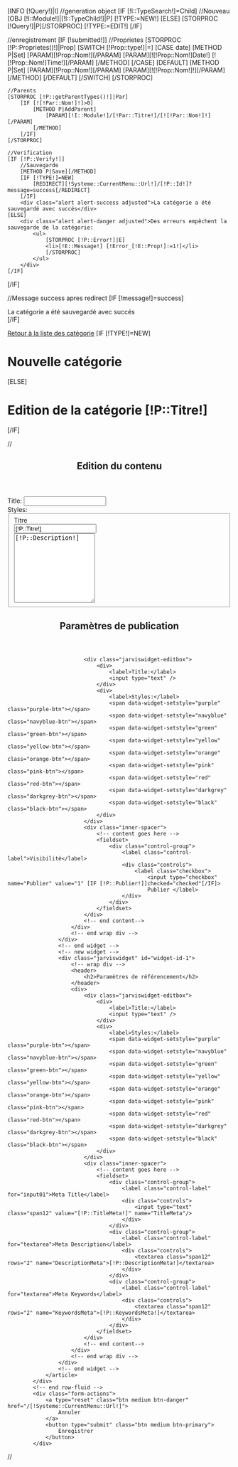 <!-- page header -->
[INFO [!Query!]|I]
//generation object
[IF [!I::TypeSearch!]=Child]
	//Nouveau
	[OBJ [!I::Module!]|[!I::TypeChild!]|P]
	[!TYPE:=NEW!]
[ELSE]
	[STORPROC [!Query!]|P][/STORPROC]
	[!TYPE:=EDIT!]
[/IF]

//enregistrement
[IF [!submitted!]]
	//Proprietes
	[STORPROC [!P::Proprietes()!]|Prop]
		[SWITCH [!Prop::type!]|=]
			[CASE date]
				[METHOD P|Set]
					[PARAM][!Prop::Nom!][/PARAM]
					[PARAM][![!Prop::Nom!]Date!] [![!Prop::Nom!]Time!][/PARAM]
				[/METHOD]
			[/CASE]
			[DEFAULT]
				[METHOD P|Set]
					[PARAM][!Prop::Nom!][/PARAM]
					[PARAM][![!Prop::Nom!]!][/PARAM]
				[/METHOD]
			[/DEFAULT]
		[/SWITCH]
	[/STORPROC]
	
	//Parents
	[STORPROC [!P::getParentTypes()!]|Par]
		[IF [![!Par::Nom!]!]>0]
			[METHOD P|AddParent]
				[PARAM][!I::Module!]/[!Par::Titre!]/[![!Par::Nom!]!][/PARAM]
			[/METHOD]
		[/IF]
	[/STORPROC]
	
	//Verification
	[IF [!P::Verify!]]
		//Sauvegarde
		[METHOD P|Save][/METHOD]
		[IF [!TYPE!]=NEW]
			[REDIRECT][!Systeme::CurrentMenu::Url!]/[!P::Id!]?message=success[/REDIRECT]
		[/IF]
		<div class="alert alert-success adjusted">La catégorie a été sauvegardé avec succés</div>
	[ELSE]
		<div class="alert alert-danger adjusted">Des erreurs empêchent la sauvegarde de la catégorie:
			<ul>
				[STORPROC [!P::Error!]|E]
				<li>[!E::Message!] [!Error_[!E::Prop!]:=1!]</li>
				[/STORPROC]
			</ul>
		</div>
	[/IF]
[/IF]

//Message success apres redirect
[IF [!message!]=success]
		<div class="alert alert-success adjusted">La catégorie a été sauvegardé avec succés</div>
[/IF]


<a href="/[!Systeme::CurrentMenu::Url!]" class="btn btn-large btn-warning pull-right">Retour à la liste des catégorie</a>
[IF [!TYPE!]=NEW]
	<h1 id="page-header">Nouvelle catégorie</h1>
[ELSE]
	<h1 id="page-header">Edition de la catégorie [!P::Titre!]</h1>
[/IF]
<form class="form-horizontal themed" method="post">
	<input type="hidden" name="submitted" value="1" />
	<div class="fluid-container">
		<!-- widget grid -->
//		<section id="widget-grid" class="">
			<!-- row-fluid -->
			<div class="row-fluid">
				<article class="span7">
					<!-- new widget -->
					<div class="jarviswidget" id="widget-id-0">
						<!-- wrap div -->
						<header>
							<h2>Edition du contenu</h2>
						</header>
						<div>
							<div class="jarviswidget-editbox">
								<div>
									<label>Title:</label>
									<input type="text" />
								</div>
								<div>
									<label>Styles:</label>
									<span data-widget-setstyle="purple" class="purple-btn"></span>
									<span data-widget-setstyle="navyblue" class="navyblue-btn"></span>
									<span data-widget-setstyle="green" class="green-btn"></span>
									<span data-widget-setstyle="yellow" class="yellow-btn"></span>
									<span data-widget-setstyle="orange" class="orange-btn"></span>
									<span data-widget-setstyle="pink" class="pink-btn"></span>
									<span data-widget-setstyle="red" class="red-btn"></span>
									<span data-widget-setstyle="darkgrey" class="darkgrey-btn"></span>
									<span data-widget-setstyle="black" class="black-btn"></span>
								</div>
							</div>
							<div class="inner-spacer">
								<!-- content goes here -->
								<fieldset>
									<div class="control-group [IF [!Error_Titre!]]error[/IF]">
										<label class="control-label" for="input01">Titre</label>
										<div class="controls">
											<input type="text" class="span12"  name="Titre" value="[!P::Titre!]" />
										</div>
									</div>
									<textarea class="span12 ckeditorfull" rows="10" name="Description">[!P::Description!]</textarea>
								</fieldset>
							</div>
							<!-- end content-->
						</div>
						<!-- end wrap div -->
					</div>
					<!-- end widget -->
				</article>
				<article class="span5">
					<!-- new widget -->
					<div class="jarviswidget" id="widget-id-1">
						<!-- wrap div -->
						<header>
							<h2>Paramètres de publication</h2>
						</header>
						<div>

							<div class="jarviswidget-editbox">
								<div>
									<label>Title:</label>
									<input type="text" />
								</div>
								<div>
									<label>Styles:</label>
									<span data-widget-setstyle="purple" class="purple-btn"></span>
									<span data-widget-setstyle="navyblue" class="navyblue-btn"></span>
									<span data-widget-setstyle="green" class="green-btn"></span>
									<span data-widget-setstyle="yellow" class="yellow-btn"></span>
									<span data-widget-setstyle="orange" class="orange-btn"></span>
									<span data-widget-setstyle="pink" class="pink-btn"></span>
									<span data-widget-setstyle="red" class="red-btn"></span>
									<span data-widget-setstyle="darkgrey" class="darkgrey-btn"></span>
									<span data-widget-setstyle="black" class="black-btn"></span>
								</div>
							</div>
							<div class="inner-spacer">
								<!-- content goes here -->
								<fieldset>
									<div class="control-group">
										<label class="control-label">Visibilité</label>
										<div class="controls">
											<label class="checkbox">
												<input type="checkbox" name="Publier" value="1" [IF [!P::Publier!]]checked="checked"[/IF]>
												Publier </label>
										</div>
									</div>
								</fieldset>
							</div>
							<!-- end content-->
						</div>
						<!-- end wrap div -->
					</div>
					<!-- end widget -->
					<!-- new widget -->
					<div class="jarviswidget" id="widget-id-1">
						<!-- wrap div -->
						<header>
							<h2>Paramètres de référencement</h2>
						</header>
						<div>
							<div class="jarviswidget-editbox">
								<div>
									<label>Title:</label>
									<input type="text" />
								</div>
								<div>
									<label>Styles:</label>
									<span data-widget-setstyle="purple" class="purple-btn"></span>
									<span data-widget-setstyle="navyblue" class="navyblue-btn"></span>
									<span data-widget-setstyle="green" class="green-btn"></span>
									<span data-widget-setstyle="yellow" class="yellow-btn"></span>
									<span data-widget-setstyle="orange" class="orange-btn"></span>
									<span data-widget-setstyle="pink" class="pink-btn"></span>
									<span data-widget-setstyle="red" class="red-btn"></span>
									<span data-widget-setstyle="darkgrey" class="darkgrey-btn"></span>
									<span data-widget-setstyle="black" class="black-btn"></span>
								</div>
							</div>
							<div class="inner-spacer">
								<!-- content goes here -->
								<fieldset>
									<div class="control-group">
										<label class="control-label" for="input01">Meta Title</label>
										<div class="controls">
											<input type="text" class="span12" value="[!P::TitleMeta!]" name="TitleMeta"/>
										</div>
									</div>
									<div class="control-group">
										<label class="control-label" for="textarea">Meta Description</label>
										<div class="controls">
											<textarea class="span12" rows="2" name="DescriptionMeta">[!P::DescriptionMeta!]</textarea>
										</div>
									</div>
									<div class="control-group">
										<label class="control-label" for="textarea">Meta Keywords</label>
										<div class="controls">
											<textarea class="span12" rows="2" name="KeywordsMeta">[!P::KeywordsMeta!]</textarea>
										</div>
									</div>
								</fieldset>
							</div>
							<!-- end content-->
						</div>
						<!-- end wrap div -->
					</div>
					<!-- end widget -->
				</article>
			</div>
			<!-- end row-fluid -->
			<div class="form-actions">
				<a type="reset" class="btn medium btn-danger" href="/[!Systeme::CurrentMenu::Url!]">
					Annuler
				</a>
				<button type="submit" class="btn medium btn-primary">
					Enregistrer
				</button>
			</div>
//		</section>
		<!-- end widget grid -->
	</div>
</form>
<script type="text/javascript">
	$(document).ready(function () {
		$.when($( '.ckeditorbbcode' ).ckeditor({
			extraPlugins : 'bbcode',
			toolbar :
			[
				['Source', '-', 'Save','NewPage','-','Undo','Redo'],
				['Find','Replace','-','SelectAll','RemoveFormat'],
				['Link', 'Unlink', 'Image'],
				'/',
				[ 'Bold', 'Italic','Underline'],
				['NumberedList','BulletedList','-','Blockquote'],
				['TextColor', '-', 'Smiley','SpecialChar', '-', 'Maximize']
			]
		}).promise);
		$.when($( '.ckeditorfull' ).ckeditor({
	    		toolbar: 'Basic'
		}).promise);
		//init modal and confirm popup
		launch_confirm_popup(this);
		//file upload
		// Change this to the location of your server-side upload handler:
		var url ='/Systeme/FileUpload';
                $('.kefileupload').each(
                    function (index,elem){
                        var id = $(elem).attr('id');
                        $(elem).fileupload({
                            url: url,
                            dataType: 'json',
                            done: function (e, data) {
                                $.each(data.result.files, function (index, file) {
                                    //affiche un paercu de l'image
                                    $('#'+id+'-files').empty();
                                    $('<img src="/'+file.url+'.mini.250x120.jpg" />').appendTo('#'+id+'-files');
                                    //affiche le chemin de l'image
                                     $('#'+id+'-input').val(file.url);
                                });
                            },
                            progressall: function (e, data) {
                                var progress = parseInt(data.loaded / data.total * 100, 10);
                                $('#'+id+'-progress .bar').css(
                                    'width',
                                    progress + '%'
                                );
                            }
                        
                        }).prop('disabled', !$.support.fileInput)
                        .parent().addClass($.support.fileInput ? undefined : 'disabled');
                    }
                );
	});
        
 </script>
